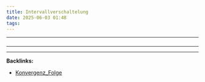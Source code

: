 ```yaml
---
title: Intervallverschaltelung
date: 2025-06-03 01:48
tags: 
---
```


----

### 






----

----
**Backlinks:**
- [Konvergenz_Folge](/konvergenz_folge)
